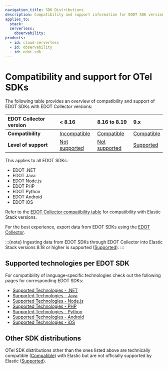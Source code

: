 ```yaml
---
navigation_title: SDK Distributions
description: Compatibility and support information for EDOT SDK versions with EDOT Collector versions.
applies_to:
  stack:
  serverless:
    observability:
products:
  - id: cloud-serverless
  - id: observability
  - id: edot-sdk
---
```


# Compatibility and support for OTel SDKs

The following table provides an overview of compatibility and support of EDOT SDKs with EDOT Collector versions:

| EDOT Collector version        | **< 8.16**         | **8.16 to 8.19**    | **9.x**            |
| :----------------------- | :----------------- | :------------------ | :----------------- |
| **Compatibility**        | [Incompatible]     | [Compatible]        | [Compatible]       |
| **Level of support**     | [Not supported]    | [Not supported]     | [Supported]        |

This applies to all EDOT SDKs:

- EDOT .NET
- EDOT Java
- EDOT Node.js
- EDOT PHP
- EDOT Python
- EDOT Android
- EDOT iOS

Refer to the [EDOT Collector compatibility table](collectors.md) for compatibility with Elastic Stack versions.

For the best experience, export data from EDOT SDKs using the [EDOT Collector](/reference/edot-collector/index.md).

:::{note}
Ingesting data from EDOT SDKs through EDOT Collector into Elastic Stack versions 8.18 or higher is supported ([Supported]).
:::

## Supported technologies per EDOT SDK

For compatibility of language-specific technologies check out the following pages for corresponding EDOT SDKs:

- [Supported Technologies - .NET](/reference/edot-sdks/dotnet/supported-technologies.md)
- [Supported Technologies - Java](/reference/edot-sdks/java/supported-technologies.md)
- [Supported Technologies - Node.js](/reference/edot-sdks/nodejs/supported-technologies.md)
- [Supported Technologies - PHP](/reference/edot-sdks/php/supported-technologies.md)
- [Supported Technologies - Python](/reference/edot-sdks/python/supported-technologies.md)
- [Supported Technologies - Android](/reference/edot-sdks/android/automatic-instrumentation.md#supported-instrumentations)
- [Supported Technologies - iOS](/reference/edot-sdks/ios/supported-technologies.md)

## Other SDK distributions

OTel SDK distributions other than the ones listed above are technically compatible ([Compatible]) with Elastic but are not officially supported by Elastic ([Supported]).

[Incompatible]: nomenclature.md
[Compatible]: nomenclature.md
[Not supported]: nomenclature.md
[Supported]: nomenclature.md
